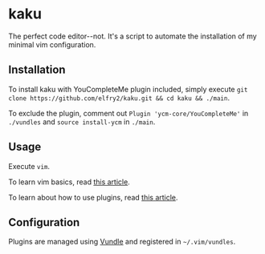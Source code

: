 # kaku
The perfect code editor--not. It's a script to automate the installation of my minimal vim configuration.

## Installation
To install kaku with YouCompleteMe plugin included, simply execute ```git clone https://github.com/elfry2/kaku.git && cd kaku && ./main```.

To exclude the plugin, comment out ```Plugin 'ycm-core/YouCompleteMe'``` in ```./vundles``` and ```source install-ycm``` in ```./main```.

## Usage
Execute ```vim```.

To learn vim basics, read [this article](https://www.linuxfoundation.org/blog/blog/classic-sysadmin-vim-101-a-beginners-guide-to-vim).

To learn about how to use plugins, read [this article](https://opensource.com/article/20/2/how-install-vim-plugins).

## Configuration
Plugins are managed using [Vundle](https://github.com/VundleVim/Vundle.vim) and registered in ```~/.vim/vundles```.

